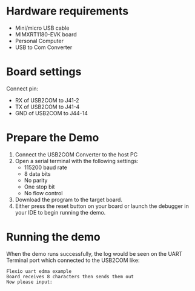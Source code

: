 Hardware requirements
=====================
- Mini/micro USB cable
- MIMXRT1180-EVK board
- Personal Computer
- USB to Com Converter

Board settings
============
Connect pin:
- RX of USB2COM to J41-2
- TX of USB2COM to J41-4
- GND of USB2COM to J44-14

Prepare the Demo
===============
1.  Connect the USB2COM Converter to the host PC
2.  Open a serial terminal with the following settings:
    - 115200 baud rate
    - 8 data bits
    - No parity
    - One stop bit
    - No flow control
3.  Download the program to the target board.
4.  Either press the reset button on your board or launch the debugger in your IDE to begin running the demo.

Running the demo
===============
When the demo runs successfully, the log would be seen on the UART Terminal port which connected to the USB2COM like:

~~~~~~~~~~~~~~~~~~~~~
Flexio uart edma example
Board receives 8 characters then sends them out
Now please input:
~~~~~~~~~~~~~~~~~~~~~
